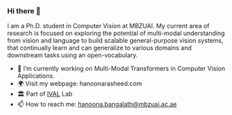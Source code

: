 ### Hi there 👋
I am a Ph.D. student in Computer Vision at MBZUAI. My current area of research is focused on exploring the potential of multi-modal understanding from vision and language to build scalable general-purpose vision systems, that continually learn and can generalize to various domains and downstream tasks using an open-vocabulary.
- 🔭 I’m currently working on Multi-Modal Transformers in Computer Vision Applications.
- 🌍 Visit my webpage: hanoonarasheed.com
- 🏛 Part of [IVAL](https://www.ival-mbzuai.com/) Lab
- 📫 How to reach me: hanoona.bangalath@mbzuai.ac.ae
